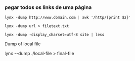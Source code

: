 ### pegar todos os links de uma página

    lynx -dump http://www.domain.com | awk '/http/{print $2}'

    lynx -dump url > filetext.txt

    lynx -dump -display_charset=utf-8 site | less


Dump of local file

  lynx --dump ./local-file > final-file
